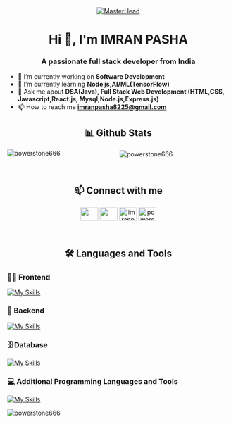 <div align="center">
  <a href="https://powertsone666.io">
    <img src="https://developers.giphy.com/branch/master/static/api-c99e353f761d318322c853c03ebcf21b.gif" alt="MasterHead" />
  </a>
</div>

<h1 align="center">Hi 👋, I'm IMRAN PASHA</h1>

<h3 align="center">A passionate full stack developer from India</h3>

- 🔭 I’m currently working on **Software Development**  
- 🌱 I’m currently learning **Node
js,AI/ML(TensorFlow)**
- 💬 Ask me about **DSA(Java), Full Stack Web Development (HTML,CSS, Javascript,React.js, Mysql,Node.js,Express.js)**
- 📫 How to reach me **imranpasha8225@gmail.com**  


<h2 align="center">📊 Github Stats</h2>

<div align = "center">
<p>
  <img
    align="left"
    src="https://github-readme-stats.vercel.app/api/top-langs?username=powerstone666&show_icons=true&locale=en&layout=compact"
    alt="powerstone666"
  />
</p>

<p>
  &nbsp;<img
    align="center"
    src="https://github-readme-stats.vercel.app/api?username=powerstone666&show_icons=true&locale=en"
    alt="powerstone666"
  />
</p>
</div> 
<br/>
<div align="center">
<h2>📫 Connect with me</h2>

<p align="left">
  
  <a href="https://linkedin.com/in/imranpasha636" target="blank"
    ><img
      align="center"
      src="https://raw.githubusercontent.com/rahuldkjain/github-profile-readme-generator/master/src/images/icons/Social/linked-in-alt.svg"
      alt=""
      height="30"
      width="40"
  /></a>
  <a href="https://instagram.com/@_imran___pasha_" target="blank"
    ><img
      align="center"
      src="https://raw.githubusercontent.com/rahuldkjain/github-profile-readme-generator/master/src/images/icons/Social/instagram.svg"
      alt=""
      height="30"
      width="40"
  /></a>
  <a href="https://www.hackerrank.com/imranpasha8225" target="blank"
    ><img
      align="center"
      src="https://raw.githubusercontent.com/rahuldkjain/github-profile-readme-generator/master/src/images/icons/Social/hackerrank.svg"
      alt="imranpasha8225"
      height="30"
      width="40"
  /></a>
  <a href="https://www.leetcode.com/powerstone666" target="blank"
    ><img
      align="center"
      src="https://raw.githubusercontent.com/rahuldkjain/github-profile-readme-generator/master/src/images/icons/Social/leet-code.svg"
      alt="powerstone666"
      height="30"
      width="40"
  /></a>
</p> 
</div>
<br/>
<h2 align="center">🛠️ Languages and Tools</h2>


<h3 align="left">🏄‍♂️ Frontend</h3>

[![My Skills](https://skillicons.dev/icons?i=html,css,js,react,angular,bootstrap,vite)](https://skillicons.dev)

<h3 align="left">🧰 Backend</h3>

[![My Skills](https://skillicons.dev/icons?i=nodejs,express)](https://skillicons.dev)

<h3 align="left">🗄️ Database</h3>

[![My Skills](https://skillicons.dev/icons?i=mongodb,mysql,couchdb)](https://skillicons.dev)

<h3 align="left"> 💻 Additional Programming Languages and Tools</h3>

[![My Skills](https://skillicons.dev/icons?i=java,python,c,git,github,linux,postman)](https://skillicons.dev)


<p><img align="center" src="https://github-readme-streak-stats.herokuapp.com/?user=powerstone666&" alt="powerstone666" /></p>

